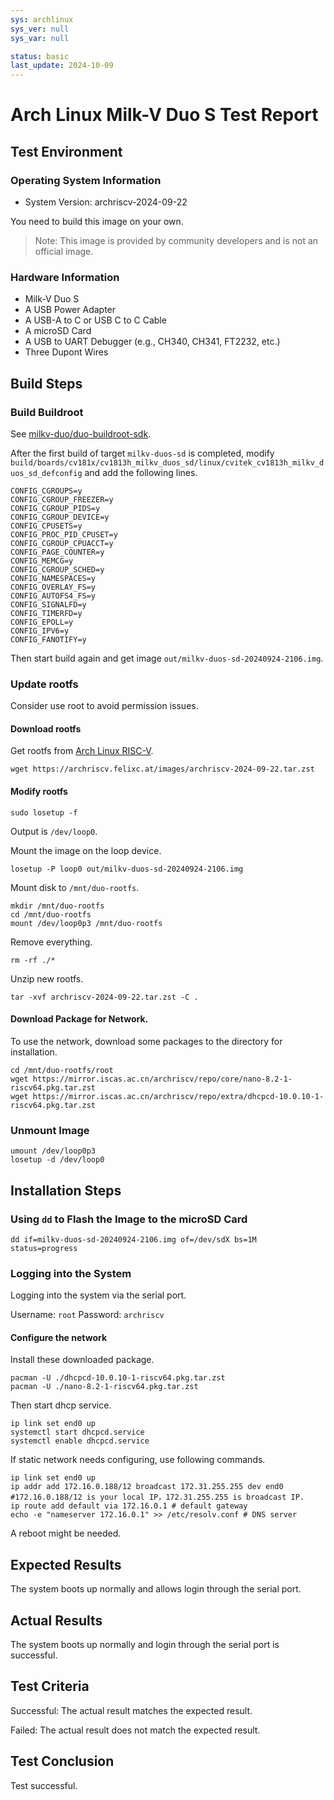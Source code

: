 ```yaml
---
sys: archlinux
sys_ver: null
sys_var: null

status: basic
last_update: 2024-10-09
---
```


# Arch Linux Milk-V Duo S Test Report

## Test Environment

### Operating System Information

- System Version: archriscv-2024-09-22

You need to build this image on your own.

> Note: This image is provided by community developers and is not an official image.

### Hardware Information

- Milk-V Duo S
- A USB Power Adapter
- A USB-A to C or USB C to C Cable
- A microSD Card
- A USB to UART Debugger (e.g., CH340, CH341, FT2232, etc.)
- Three Dupont Wires

## Build Steps

### Build Buildroot

See [milkv-duo/duo-buildroot-sdk](https://github.com/milkv-duo/duo-buildroot-sdk).

After the first build of target `milkv-duos-sd` is completed, modify `build/boards/cv181x/cv1813h_milkv_duos_sd/linux/cvitek_cv1813h_milkv_duos_sd_defconfig` and add the following lines.

```
CONFIG_CGROUPS=y
CONFIG_CGROUP_FREEZER=y
CONFIG_CGROUP_PIDS=y
CONFIG_CGROUP_DEVICE=y
CONFIG_CPUSETS=y
CONFIG_PROC_PID_CPUSET=y
CONFIG_CGROUP_CPUACCT=y
CONFIG_PAGE_COUNTER=y
CONFIG_MEMCG=y
CONFIG_CGROUP_SCHED=y
CONFIG_NAMESPACES=y
CONFIG_OVERLAY_FS=y
CONFIG_AUTOFS4_FS=y
CONFIG_SIGNALFD=y
CONFIG_TIMERFD=y
CONFIG_EPOLL=y
CONFIG_IPV6=y
CONFIG_FANOTIFY=y
```

Then start build again and get image `out/milkv-duos-sd-20240924-2106.img`.

### Update rootfs

Consider use root to avoid permission issues.

#### Download rootfs

Get rootfs from [Arch Linux RISC-V](https://archriscv.felixc.at/).

```
wget https://archriscv.felixc.at/images/archriscv-2024-09-22.tar.zst
```

#### Modify rootfs

```
sudo losetup -f
```

Output is `/dev/loop0`.

Mount the image on the loop device.

```
losetup -P loop0 out/milkv-duos-sd-20240924-2106.img
```

Mount disk to `/mnt/duo-rootfs`.

```
mkdir /mnt/duo-rootfs
cd /mnt/duo-rootfs
mount /dev/loop0p3 /mnt/duo-rootfs
```

Remove everything.

```
rm -rf ./*
```

Unzip new rootfs.

```
tar -xvf archriscv-2024-09-22.tar.zst -C .
```

#### Download Package for Network.

To use the network, download some packages to the directory for installation.

```
cd /mnt/duo-rootfs/root
wget https://mirror.iscas.ac.cn/archriscv/repo/core/nano-8.2-1-riscv64.pkg.tar.zst
wget https://mirror.iscas.ac.cn/archriscv/repo/extra/dhcpcd-10.0.10-1-riscv64.pkg.tar.zst
```

### Unmount Image

```
umount /dev/loop0p3
losetup -d /dev/loop0
```

## Installation Steps

### Using `dd` to Flash the Image to the microSD Card 

```shell
dd if=milkv-duos-sd-20240924-2106.img of=/dev/sdX bs=1M status=progress
```

### Logging into the System

Logging into the system via the serial port.

Username: `root`
Password: `archriscv`

#### Configure the network

Install these downloaded package.

```
pacman -U ./dhcpcd-10.0.10-1-riscv64.pkg.tar.zst
pacman -U ./nano-8.2-1-riscv64.pkg.tar.zst
```

Then start dhcp service.

```
ip link set end0 up
systemctl start dhcpcd.service
systemctl enable dhcpcd.service
```

If static network needs configuring, use following commands.

```
ip link set end0 up
ip addr add 172.16.0.188/12 broadcast 172.31.255.255 dev end0 #172.16.0.188/12 is your local IP，172.31.255.255 is broadcast IP.
ip route add default via 172.16.0.1 # default gateway
echo -e "nameserver 172.16.0.1" >> /etc/resolv.conf # DNS server
```

A reboot might be needed.

## Expected Results

The system boots up normally and allows login through the serial port.

## Actual Results

The system boots up normally and login through the serial port is successful.

## Test Criteria

Successful: The actual result matches the expected result.

Failed: The actual result does not match the expected result.

## Test Conclusion

Test successful.
